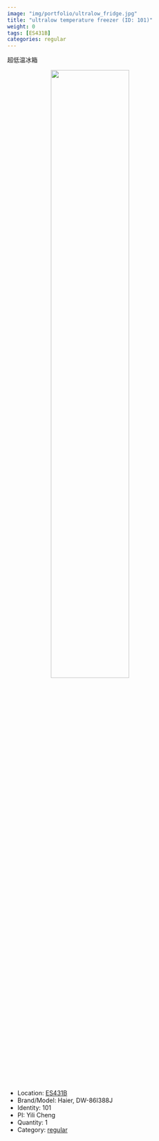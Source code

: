 ```yaml
---
image: "img/portfolio/ultralow_fridge.jpg"
title: "ultralow temperature freezer (ID: 101)"
weight: 0
tags: [ES431B]
categories: regular
---
```


超低温冰箱

<!--more-->

<img src="../../img/portfolio/ultralow_fridge.jpg" width="60%" style="display: block; margin: auto;">

- Location: [ES431B](../../tags/es431b)
- Brand/Model: Haier, DW-86I388J
- Identity: 101
- PI: Yili Cheng
- Quantity: 1
- Category: [regular](../../categories/regular)







